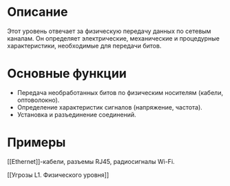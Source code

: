 # **Описание**
Этот уровень отвечает за физическую передачу данных по сетевым каналам. Он определяет электрические, механические и процедурные характеристики, необходимые для передачи битов.
# **Основные функции**
  - Передача необработанных битов по физическим носителям (кабели, оптоволокно).
  - Определение характеристик сигналов (напряжение, частота).
  - Установка и разъединение соединений.

# **Примеры**
[[Ethernet]]-кабели, разъемы RJ45, радиосигналы Wi-Fi.


[[Угрозы L1. Физического уровня]]